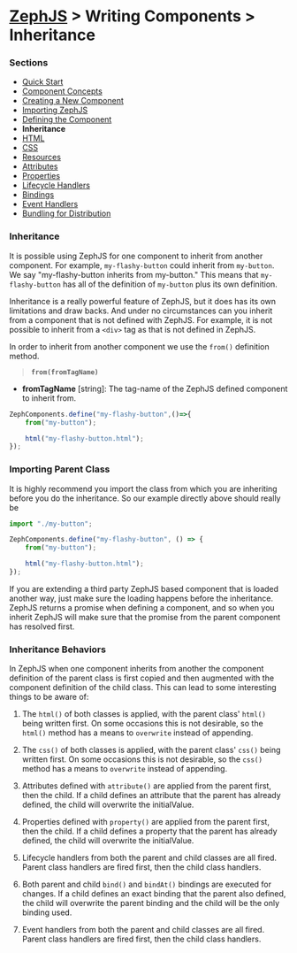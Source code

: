 # [ZephJS](../README.md) > Writing Components > Inheritance

### Sections

- [Quick Start](./ComponentQuickStart.md)
- [Component Concepts](./ComponentConcepts.md)
- [Creating a New Component](./ComponentCreation.md)
- [Importing ZephJS](./ComponentImporting.md)
- [Defining the Component](./ComponentDefinition.md)
- **Inheritance**
- [HTML](./ComponentMarkup.md)
- [CSS](./ComponentStyling.md)
- [Resources](./ComponentAssets.md)
- [Attributes](./ComponentAttributes.md)
- [Properties](./ComponentProperties.md)
- [Lifecycle Handlers](./ComponentLifecycleHandlers.md)
- [Bindings](./ComponentBindings.md)
- [Event Handlers](./ComponentEvents.md)
- [Bundling for Distribution](./ComponentBundling.md)

### Inheritance

It is possible using ZephJS for one component to inherit from another component.  For example, `my-flashy-button` could inherit from `my-button`.  We say "my-flashy-button inherits from my-button."  This means that `my-flashy-button` has all of the definition of `my-button` plus its own definition.

Inheritance is a really powerful feature of ZephJS, but it does has its own limitations and draw backs.  And under no circumstances can you inherit from a component that is not defined with ZephJS.  For example, it is not possible to inherit from a `<div>` tag as that is not defined in ZephJS.

In order to inherit from another component we use the `from()` definition method.

> **`from(fromTagName)`**
- **fromTagName** [string]: The tag-name of the ZephJS defined component to inherit from.

```javascript
ZephComponents.define("my-flashy-button",()=>{
	from("my-button");

	html("my-flashy-button.html");
});
```

### Importing Parent Class

It is highly recommend you import the class from which you are inheriting before you do the inheritance. So our example directly above should really be

```javascript
import "./my-button";

ZephComponents.define("my-flashy-button", () => {
	from("my-button");

	html("my-flashy-button.html");
});
```

If you are extending a third party ZephJS based component that is loaded another way, just make sure the loading happens before the inheritance.  ZephJS returns a promise when defining a component, and so when you inherit ZephJS will make sure that the promise from the parent component has resolved first.

### Inheritance Behaviors

In ZephJS when one component inherits from another the component definition of the parent class is first copied and then augmented with the component definition of the child class.  This can lead to some interesting things to be aware of:

 1. The `html()` of both classes is applied, with the parent class' `html()` being written first.  On some occasions this is not desirable, so the `html()` method has a means to `overwrite` instead of appending.

 1. The `css()` of both classes is applied, with the parent class' `css()` being written first.  On some occasions this is not desirable, so the `css()` method has a means to `overwrite` instead of appending.

 1. Attributes defined with `attribute()` are applied from the parent first, then the child.  If a child defines an attribute that the parent has already defined, the child will overwrite the initialValue.

 1. Properties defined with `property()` are applied from the parent first, then the child.  If a child defines a property that the parent has already defined, the child will overwrite the initialValue.

 1. Lifecycle handlers from both the parent and child classes are all fired.  Parent class handlers are fired first, then the child class handlers.

 1. Both parent and child `bind()` and `bindAt()` bindings are executed for changes.  If a child defines an exact binding that the parent also defined, the child will overwrite the parent binding and the child will be the only binding used.

 1. Event handlers from both the parent and child classes are all fired.  Parent class handlers are fired first, then the child class handlers.
